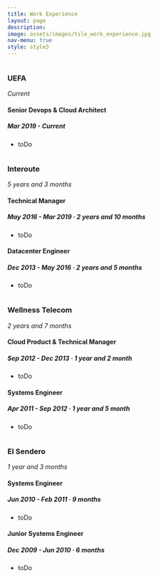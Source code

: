 ```yaml
---
title: Work Experience
layout: page
description:
image: assets/images/tile_work_experience.jpg
nav-menu: true
style: style3
---
```


<!-- Main -->
<div id="main" class="alt">

<!-- One -->
<section id="one">
	<div class="inner">

<!-- @UEFA -->
<div>
    <span class="image left"><img src="{% link assets/images/work_experience_uefa.jpg %}" alt="" /></span>
    <h3 class="company">UEFA</h3>
    <i>Current</i>
</div>
<div class="box-company">
    <h4>Senior Devops & Cloud Architect</h4>
    <h5>Mar 2019 - Current</h5>
    <ul>
		<li>toDo</li>
	</ul>
</div>

<!-- @Interoute -->
<div>
    <span class="image left"><img src="{% link assets/images/work_experience_interoute.jpg %}" alt="" /></span>
    <h3 class="company">Interoute</h3>
    <i>5 years and 3 months</i>
</div>
<div class="box-company">
    <h4>Technical Manager</h4>
    <h5>May 2016 - Mar 2019<i> · 2 years and 10 months</i></h5>
    <ul>
		<li>toDo</li>
	</ul>
    <h4>Datacenter Engineer</h4>
    <h5>Dec 2013 - May 2016<i> · 2 years and 5 months</i></h5>
    <ul>
		<li>toDo</li>
	</ul>
</div>

<!-- @Wellness Telecom -->
<div>
    <span class="image left"><img src="{% link assets/images/work_experience_wellnesstelecom.jpg %}" alt="" /></span>
    <h3 class="company">Wellness Telecom</h3>
    <i>2 years and 7 months</i>
</div>
<div class="box-company">
    <h4>Cloud Product & Technical Manager</h4>
    <h5>Sep 2012 - Dec 2013<i> · 1 year and 2 month</i></h5>
    <ul>
		<li>toDo</li>
	</ul>
    <h4>Systems Engineer</h4>
    <h5>Apr 2011 - Sep 2012<i> · 1 year and 5 month</i></h5>
    <ul>
		<li>toDo</li>
	</ul>
</div>

<!-- @El Sendero -->
<div>
    <span class="image left"><img src="{% link assets/images/work_experience_elsendero.jpg %}" alt="" /></span>
    <h3 class="company">El Sendero</h3>
    <i>1 year and 3 months</i>
</div>
<div class="box-company">
    <h4>Systems Engineer</h4>
    <h5>Jun 2010 - Feb 2011<i> · 9 months</i></h5>
    <ul>
		<li>toDo</li>
	</ul>
    <h4>Junior Systems Engineer</h4>
    <h5>Dec 2009 - Jun 2010<i> · 6 months</i></h5>
    <ul>
		<li>toDo</li>
	</ul>
</div>

</div>
</section>

</div>
